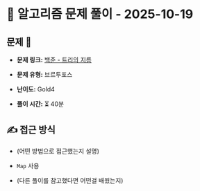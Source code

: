 # 📝 알고리즘 문제 풀이 - 2025-10-19

## 문제 📖

- **문제 링크:** [백준 - 트리의 지름](https://www.acmicpc.net/problem/1339)

- **문제 유형:** 브르투포스

- **난이도:** Gold4

- **풀이 시간:** ⏳ 40분

## ✍ 접근 방식

- (어떤 방법으로 접근했는지 설명)
- `Map` 사용

- (다른 풀이를 참고했다면 어떤걸 배웠는지)
